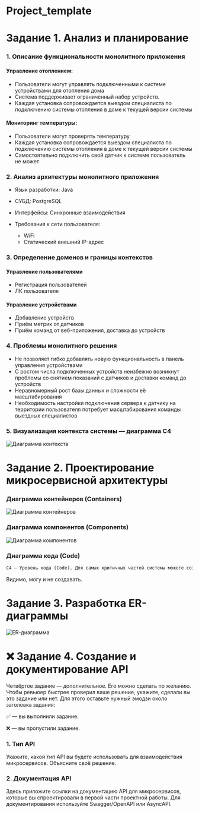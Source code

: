 # Project_template

# Задание 1. Анализ и планирование

### 1. Описание функциональности монолитного приложения

#### Управление отоплением:

- Пользователи могут управлять подключенными к системе устройствами для отопления дома
- Система поддерживает ограниченный набор устройств.
- Каждая установка сопровождается выездом специалиста по подключению системы отопления в доме к текущей версии системы

#### Мониторинг температуры:

- Пользователи могут проверять температуру
- Каждая установка сопровождается выездом специалиста по подключению системы отопления в доме к текущей версии системы
- Самостоятельно подключить свой датчик к системе пользователь не может

### 2. Анализ архитектуры монолитного приложения

- Язык разработки: Java
- СУБД: PostgreSQL
- Интерфейсы: Синхронные взаимодействия

- Требования к сети пользователя:
  - WiFi
  - Статический внешний IP-адрес

### 3. Определение доменов и границы контекстов

#### Управление пользователями

- Регистрация пользователей
- ЛК пользователя

#### Управление устройствами

- Добавление устройств
- Приём метрик от датчиков
- Приём команд от веб-приложения, доставка до устройств

### 4. Проблемы монолитного решения

- Не позволяет гибко добавлять новую функциональность в панель управления устройствами
- С ростом числа подключенных устройств неизбежно возникнут проблемы со снятием показаний с датчиков и доставки команд до устройств
- Неравномерный рост базы данных и сложности её масштабирования
- Необходимость настройки подключения сервера к датчику на территории пользователя потребует масштабирования команды выездных специалистов

### 5. Визуализация контекста системы — диаграмма С4

![Диаграмма контекста](Context.png)

# Задание 2. Проектирование микросервисной архитектуры

### Диаграмма контейнеров (Containers)

![Диаграмма контейнеров](Container.png)

### Диаграмма компонентов (Components)

![Диаграмма компонентов](Component.png)

### Диаграмма кода (Code)

```markdown
C4 — Уровень кода (Code). Для самых критичных частей системы можете создать диаграммы на уровне кода
```

Видимо, могу и не создавать.

# Задание 3. Разработка ER-диаграммы

![ER-диаграмма](ER.png)

# ❌ Задание 4. Создание и документирование API

Четвёртое задание — дополнительное. Его можно сделать по желанию. Чтобы ревьюер быстрее проверил ваше решение, укажите, сделали вы это задание или нет. Для этого оставьте нужный эмодзи около заголовка задания:

✅ — вы выполнили задание.

❌ — вы пропустили задание.

### 1. Тип API

Укажите, какой тип API вы будете использовать для взаимодействия микросервисов. Объясните своё решение.

### 2. Документация API

Здесь приложите ссылки на документацию API для микросервисов, которые вы спроектировали в первой части проектной работы. Для документирования используйте Swagger/OpenAPI или AsyncAPI.
